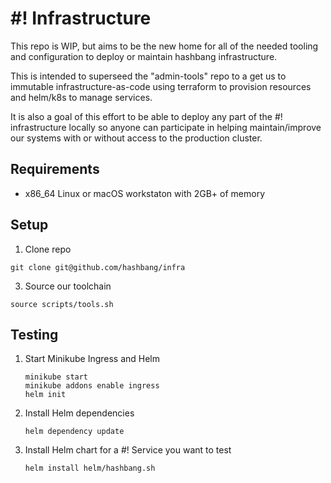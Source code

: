 # #! Infrastructure

This repo is WIP, but aims to be the new home for all of the needed tooling
and configuration to deploy or maintain hashbang infrastructure.

This is intended to superseed the "admin-tools" repo to a get us to immutable
infrastructure-as-code using terraform to provision resources and helm/k8s to
manage services.

It is also a goal of this effort to be able to deploy any part of the #!
infrastructure locally so anyone can participate in helping maintain/improve
our systems with or without access to the production cluster.

## Requirements

  * x86_64 Linux or macOS workstaton with 2GB+ of memory

## Setup

1. Clone repo

```
git clone git@github.com/hashbang/infra
```

3. Source our toolchain

```
source scripts/tools.sh
```

## Testing ##

1. Start Minikube Ingress and Helm

    ```
    minikube start
    minikube addons enable ingress
    helm init
    ```

2. Install Helm dependencies

    ```
    helm dependency update
    ```

3. Install Helm chart for a #! Service you want to test

    ```
    helm install helm/hashbang.sh
    ```
